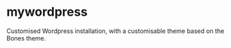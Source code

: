 mywordpress
===========

Customised Wordpress installation, with a customisable theme based on the Bones theme.